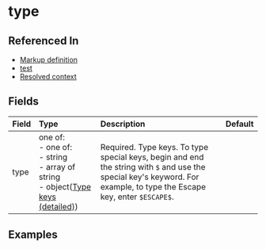 
# type



## Referenced In

- [Markup definition](/docs/references/schemas/Markup%20definition)
- [test](/docs/references/schemas/test)
- [Resolved context](/docs/references/schemas/Resolved%20context)

## Fields

Field | Type | Description | Default
:-- | :-- | :-- | :--
type | one of:<br/>- one of:<br/>- string<br/>- array of string<br/>- object([Type keys (detailed)](/docs/references/schemas/Type%20keys%20(detailed))) | Required. Type keys. To type special keys, begin and end the string with `$` and use the special key's keyword. For example, to type the Escape key, enter `$ESCAPE$`. | 

## Examples
